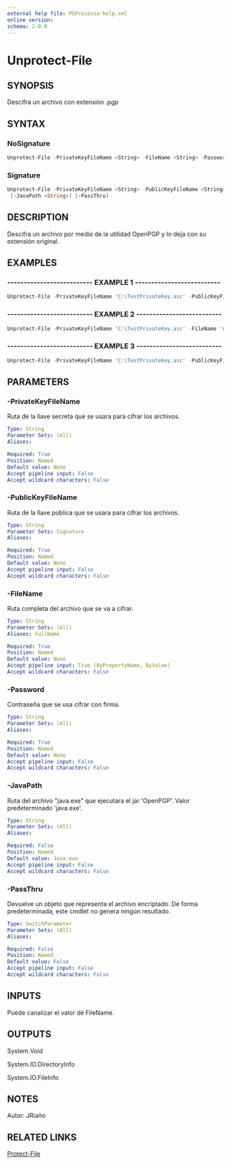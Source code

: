 ```yaml
---
external help file: PSProcessa-help.xml
online version: 
schema: 2.0.0
---
```


# Unprotect-File

## SYNOPSIS
Descifra un archivo con extensión .pgp

## SYNTAX

### NoSignature
```powershell
Unprotect-File -PrivateKeyFileName <String> -FileName <String> -Password <String> [-JavaPath <String>] [-PassThru]
```

### Signature
```powershell
Unprotect-File -PrivateKeyFileName <String> -PublicKeyFileName <String> -FileName <String> -Password <String>
 [-JavaPath <String>] [-PassThru]
```

## DESCRIPTION
Descifra un archivo por medio de la utilidad OpenPGP y lo deja con su extensión original.

## EXAMPLES

### -------------------------- EXAMPLE 1 --------------------------
```powershell
Unprotect-File -PrivateKeyFileName 'C:\TestPrivateKey.asc' -PublicKeyFileName 'C:\TestPublicKey.asc' -FileName 'C:\ArchivoPrueba.txt' -Password 'PGPPassword'
```

### -------------------------- EXAMPLE 2 --------------------------
```powershell
Unprotect-File -PrivateKeyFileName 'C:\TestPrivateKey.asc' -FileName 'C:\ArchivoPrueba.txt' -Password 'PGPPassword'
```

### -------------------------- EXAMPLE 3 --------------------------
```powershell
Unprotect-File -PrivateKeyFileName 'C:\TestPrivateKey.asc' -PublicKeyFileName 'C:\TestPublicKey.asc' -FileName 'C:\ArchivoPrueba.txt' -Password 'PGPPassword' -JavaPath 'C:\ProgramData\Oracle\Java\javapath\java.exe'
```

## PARAMETERS

### -PrivateKeyFileName
Ruta de la llave secreta que se usara para cifrar los archivos.

```yaml
Type: String
Parameter Sets: (All)
Aliases: 

Required: True
Position: Named
Default value: None
Accept pipeline input: False
Accept wildcard characters: False
```

### -PublicKeyFileName
Ruta de la llave pública que se usara para cifrar los archivos.

```yaml
Type: String
Parameter Sets: Signature
Aliases: 

Required: True
Position: Named
Default value: None
Accept pipeline input: False
Accept wildcard characters: False
```

### -FileName
Ruta completa del archivo que se va a cifrar.

```yaml
Type: String
Parameter Sets: (All)
Aliases: FullName

Required: True
Position: Named
Default value: None
Accept pipeline input: True (ByPropertyName, ByValue)
Accept wildcard characters: False
```

### -Password
Contraseña que se usa cifrar con firma.

```yaml
Type: String
Parameter Sets: (All)
Aliases: 

Required: True
Position: Named
Default value: None
Accept pipeline input: False
Accept wildcard characters: False
```

### -JavaPath
Ruta del archivo "java.exe"	 que ejecutara el jar 'OpenPGP'.
Valor predeterminado 'java.exe'.

```yaml
Type: String
Parameter Sets: (All)
Aliases: 

Required: False
Position: Named
Default value: Java.exe
Accept pipeline input: False
Accept wildcard characters: False
```
### -PassThru
Devuelve un objeto que representa el archivo encriptado.
De forma predeterminada, este cmdlet no genera ningún resultado.

```yaml
Type: SwitchParameter
Parameter Sets: (All)
Aliases: 

Required: False
Position: Named
Default value: False
Accept pipeline input: False
Accept wildcard characters: False
```

## INPUTS

Puede canalizar el valor de FileName.

## OUTPUTS

System.Void

System.IO.DirectoryInfo

System.IO.FileInfo

## NOTES
Autor: JRiaño

## RELATED LINKS

[Protect-File](Protect-File.md)



